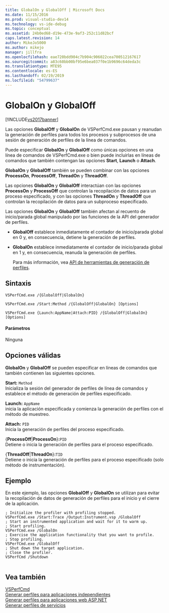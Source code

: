 ```yaml
---
title: GlobalOn y GlobalOff | Microsoft Docs
ms.date: 11/15/2016
ms.prod: visual-studio-dev14
ms.technology: vs-ide-debug
ms.topic: conceptual
ms.assetid: 24b0ed68-d19e-473e-9af3-252c11d82bcf
caps.latest.revision: 14
author: MikeJo5000
ms.author: mikejo
manager: jillfra
ms.openlocfilehash: eae720bdd904c7b904c906022cea700512167617
ms.sourcegitcommit: a83c60bb00bf95e6bea037f0e1b9696c64deda3c
ms.translationtype: MTE95
ms.contentlocale: es-ES
ms.lasthandoff: 02/19/2019
ms.locfileid: "54799637"
---
```

# <a name="globalon-and-globaloff"></a>GlobalOn y GlobalOff
[!INCLUDE[vs2017banner](../includes/vs2017banner.md)]

Las opciones **GlobalOff** y **GlobalOn** de VSPerfCmd.exe pausan y reanudan la generación de perfiles para todos los procesos y subprocesos de una sesión de generación de perfiles de la línea de comandos.  
  
 Puede especificar **GlobalOn** y **GlobalOff** como únicas opciones en una línea de comandos de VSPerfCmd.exe o bien puede incluirlas en líneas de comandos que también contengan las opciones **Start**, **Launch** o **Attach**.  
  
 **GlobalOn** y **GlobalOff** también se pueden combinar con las opciones **ProcessOn**, **ProcessOff**, **ThreadOn** y **ThreadOff**.  
  
 Las opciones **GlobalOn** y **GlobalOff** interactúan con las opciones **ProcessOn** y **ProcessOff** que controlan la recopilación de datos para un proceso especificado, y con las opciones **ThreadOn** y **ThreadOff** que controlan la recopilación de datos para un subproceso especificado.  
  
 Las opciones **GlobalOn** y **GlobalOff** también afectan al recuento de inicio/parada global manipulado por las funciones de la API del generador de perfiles.  
  
- **GlobalOff** establece inmediatamente el contador de inicio/parada global en 0 y, en consecuencia, detiene la generación de perfiles.  
  
- **GlobalOn** establece inmediatamente el contador de inicio/parada global en 1 y, en consecuencia, reanuda la generación de perfiles.  
  
  Para más información, vea [API de herramientas de generación de perfiles](../profiling/profiling-tools-apis.md).  
  
## <a name="syntax"></a>Sintaxis  
  
```  
VSPerfCmd.exe /{GlobalOff|GlobalOn}  
  
VSPerfCmd.exe /Start:Method /{GlobalOff|GlobalOn} [Options]  
  
VSPerfCmd.exe {Launch:AppName|Attach:PID} /{GlobalOff|GlobalOn}[Options]  
```  
  
#### <a name="parameters"></a>Parámetros  
 Ninguna  
  
## <a name="valid-options"></a>Opciones válidas  
 **GlobalOn** y **GlobalOff** se pueden especificar en líneas de comandos que también contienen las siguientes opciones.  
  
 **Start:** `Method`  
 Inicializa la sesión del generador de perfiles de línea de comandos y establece el método de generación de perfiles especificado.  
  
 **Launch:** `AppName`  
 inicia la aplicación especificada y comienza la generación de perfiles con el método de muestreo.  
  
 **Attach:** `PID`  
 Inicia la generación de perfiles del proceso especificado.  
  
 {**ProcessOff**&#124;**ProcessOn**}**:**`PID`  
 Detiene o inicia la generación de perfiles para el proceso especificado.  
  
 {**ThreadOff**&#124;**ThreadOn**}**:**`TID`  
 Detiene o inicia la generación de perfiles para el proceso especificado (solo método de instrumentación).  
  
## <a name="example"></a>Ejemplo  
 En este ejemplo, las opciones **GlobalOff** y **GlobalOn** se utilizan para evitar la recopilación de datos de generación de perfiles para el inicio y el cierre de la aplicación.  
  
```  
; Initialize the profiler with profiling stopped.  
VSPerfCmd.exe /Start:Trace /Output:Instrument.vsp /GlobalOff  
; Start an instrumented application and wait for it to warm up.  
; Start profiling.  
VSPerfCmd.exe /GlobalOn  
; Exercise the application functionality that you want to profile.  
; Stop profiling.  
VSPerfCmd.exe /GlobalOff  
; Shut down the target application.  
; Close the profiler.  
VSPerfCmd /Shutdown  
  
```  
  
## <a name="see-also"></a>Vea también  
 [VSPerfCmd](../profiling/vsperfcmd.md)   
 [Generar perfiles para aplicaciones independientes](../profiling/command-line-profiling-of-stand-alone-applications.md)   
 [Generar perfiles para aplicaciones web ASP.NET](../profiling/command-line-profiling-of-aspnet-web-applications.md)   
 [Generar perfiles de servicios](../profiling/command-line-profiling-of-services.md)
